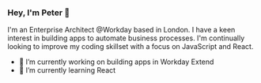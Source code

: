 ### Hey, I'm Peter 👋

I'm an Enterprise Architect @Workday based in London. I have a keen interest in building apps to automate business processes. I'm continually looking to improve my coding skillset with a focus on JavaScript and React. 

- 🔭 I’m currently working on building apps in Workday Extend
- 🌱 I’m currently learning React

<!--
**peter-rvb/peter-rvb** is a ✨ _special_ ✨ repository because its `README.md` (this file) appears on your GitHub profile.

Here are some ideas to get you started:

- 🔭 I’m currently working on ...
- 🌱 I’m currently learning ...
- 👯 I’m looking to collaborate on ...
- 🤔 I’m looking for help with ...
- 💬 Ask me about ...
- 📫 How to reach me: ...
- 😄 Pronouns: ...
- ⚡ Fun fact: ...
-->
